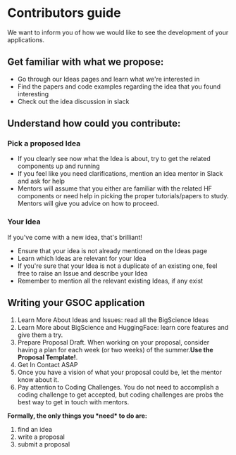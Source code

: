 # Contributors guide

We want to inform you of how we would like to see the development of your applications.


## Get familiar with what we propose:

- Go through our Ideas pages and learn what we're interested in
- Find the papers and code examples regarding the idea that you found interesting
- Check out the idea discussion in slack


## Understand how could you contribute:


### Pick a proposed Idea

- If you clearly see now what the Idea is about, try to get the related components up and running
- If you feel like you need clarifications, mention an idea mentor in Slack and ask for help
- Mentors will assume that you either are familiar with the related HF components or need help in picking the proper tutorials/papers to study. Mentors will give you advice on how to proceed.


### Your Idea

If you've come with a new idea, that's brilliant!

- Ensure that your idea is not already mentioned on the Ideas page
- Learn which Ideas are relevant for your Idea
- If you're sure that your Idea is not a duplicate of an existing one, feel free to raise an Issue and describe your Idea
- Remember to mention all the relevant existing Ideas, if any exist


## Writing your GSOC application

1. Learn More About Ideas and Issues: read all the BigScience Ideas
2. Learn More about BigScience and HuggingFace: learn core features and give them a try.
3. Prepare Proposal Draft. When working on your proposal, consider having a plan for each week (or two weeks) of the summer.**Use the Proposal Template!**.
4. Get In Contact ASAP
5. Once you have a vision of what your proposal could be, let the mentor know about it.
6. Pay attention to Coding Challenges. You do not need to accomplish a coding challenge to get accepted, but coding challenges are probs the best way to get in touch with mentors.

**Formally, the only things you \*need\* to do are:**

1. find an idea
2. write a proposal
3. submit a proposal

  
  
  
